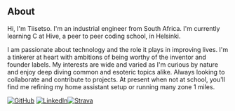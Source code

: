 ## About

Hi, I'm Tiisetso. I'm an industrial engineer from South Africa. I'm currently learning C at Hive, a peer to peer coding school, in Helsinki.

I am passionate about technology and the role it plays in improving lives. I'm a tinkerer at heart with ambitions of being worthy of the inventor and founder labels. My interests are wide and varied as I'm curious by nature and enjoy deep diving common and esoteric topics alike. Always looking to collaborate and contribute to projects. At present when not at school, you'll find me refining my home assistant setup or running many zone 1 miles.

[![GitHub](https://img.shields.io/badge/-GitHub-181717?logo=github&style=for-the-badge)](https://github.com/Tiisetso) [![LinkedIn](https://img.shields.io/badge/-LinkedIn-0A66C2?logo=linkedin&style=for-the-badge)](https://www.linkedin.com/in/tiisetso/)[![Strava](https://img.shields.io/badge/-Strava-FC4C02?style=flat&logo=strava&logoColor=white)](https://www.strava.com/athletes/203057)